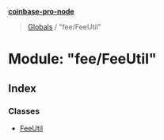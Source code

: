 **[coinbase-pro-node](../README.md)**

> [Globals](../globals.md) / "fee/FeeUtil"

# Module: "fee/FeeUtil"

## Index

### Classes

- [FeeUtil](../classes/_fee_feeutil_.feeutil.md)
